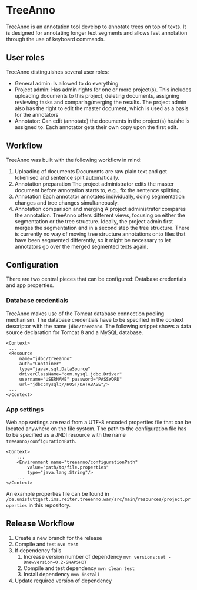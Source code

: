 # TreeAnno

TreeAnno is an annotation tool develop to annotate trees on top of texts. It 
is designed for annotating longer text segments and allows fast annotation
through the use of keyboard commands.

## User roles
TreeAnno distinguishes several user roles:

- General admin:
  Is allowed to do everything
- Project admin:
  Has admin rights for one or more project(s). This includes uploading documents
  to this project, deleting documents, assigning reviewing tasks and 
  comparing/merging the results. The project admin also has the right to edit 
  the master document, which is used as a basis for the annotators
- Annotator: 
  Can edit (annotate) the documents in the project(s) he/she is assigned to.
  Each annotator gets their own copy upon the first edit.

## Workflow 
TreeAnno was built with the following workflow in mind:

1. Uploading of documents
   Documents are raw plain text and get tokenised and sentence split 
   automatically.
2. Annotation preparation
   The project administrator edits the master document before annotation 
   starts to, e.g., fix the sentence splitting.
3. Annotation
   Each annotator annotates individually, doing segmentation changes and 
   tree changes simultaneously.
4. Annotation comparison and merging
   A project administrator compares the annotation. TreeAnno offers different
   views, focusing on either the segmentation or the tree structure. 
   Ideally, the project admin first merges the segmentation and in a second 
   step the tree structure. 
   There is currently no way of moving tree structure annotations onto 
   files that have been segmented differently, so it might be necessary
   to let annotators go over the merged segmented texts again.
   
   
## Configuration
There are two central pieces that can be configured: Database credentials and app properties.

### Database credentials
TreeAnno makes use of the Tomcat database connection pooling mechanism. The database credentials have to be specified in the context descriptor with the name `jdbc/treeanno`. The following snippet shows a data source declaration for Tomcat 8 and a MySQL database. 

```
<Context>
 ...
 <Resource 
     name="jdbc/treeanno" 
     auth="Container" 
     type="javax.sql.DataSource"
     driverClassName="com.mysql.jdbc.Driver"
     username="USERNAME" password="PASSWORD" 
     url="jdbc:mysql://HOST/DATABASE"/>
 ...
</Context>
```

### App settings
Web app settings are read from a UTF-8 encoded properties file that can be located anywhere on the file system. The path to the configuration file has to be specified as a JNDI resource with the name `treeanno/configurationPath`.

```
<Context>
	...
	<Environment name="treeanno/configurationPath" 
		value="path/to/file.properties" 
		type="java.lang.String"/>
	...
</Context>
```

An example properties file can be found in `/de.unistuttgart.ims.reiter.treeanno.war/src/main/resources/project.properties` in this repository.

## Release Workflow

1. Create a new branch for the release
2. Compile and test
   `mvn test`
3. If dependency fails
   1. Increase version number of dependency
   `mvn versions:set -DnewVersion=0.2-SNAPSHOT`
   2. Compile and test dependency
   `mvn clean test` 
   3. Install dependency
   `mvn install`
4. Update required version of dependency